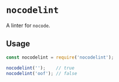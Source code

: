 # `nocodelint`

A linter for `nocode`.

## Usage

```js
const nocodelint = require('nocodelint');

nocodelint('');    // true
nocodelint('oof'); // false
```
